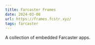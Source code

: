 ```yaml
---
title: Farcaster Frames
date: 2024-03-08
url: https://frames.fcstr.xyz/
tags: farcaster
---
```


A collection of embedded Farcaster apps.

